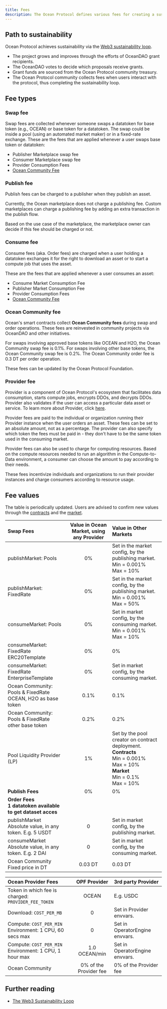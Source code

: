 ```yaml
---
title: Fees
description: The Ocean Protocol defines various fees for creating a sustainability loop.
---
```


## Path to sustainability

Ocean Protocol achieves sustainability via the [Web3 sustainability loop](https://blog.oceanprotocol.com/the-web3-sustainability-loop-b2a4097a36e).

- The project grows and improves through the efforts of OceanDAO grant recipients.
- The OceanDAO votes to decide which proposals receive grants.
- Grant funds are sourced from the Ocean Protocol community treasury.
- The Ocean Protocol community collects fees when users interact with the protocol, thus completing the sustainability loop.

## Fee types

### Swap fee

Swap fees are collected whenever someone swaps a datatoken for base token (e.g., OCEAN) or base token for a datatoken. The swap could be inside a pool (using an automated market maker) or in a fixed-rate exchange.
These are the fees that are applied whenever a user swaps base token or datatoken:

- Publisher Marketplace swap fee
- Consumer Marketplace swap fee
- Provider Consumption Fees
- [Ocean Community Fee](#ocean-community-fee)

### Publish fee

Publish fees can be charged to a publisher when they publish an asset.

Currently, the Ocean marketplace does not charge a publishing fee. Custom marketplaces can charge a publishing fee by adding an extra transaction in the publish flow.

Based on the use case of the marketplace, the marketplace owner can decide if this fee should be charged or not.

### Consume fee

Consume fees (aka. Order fees) are charged when a user holding a datatoken exchanges it for the right to download an asset or to start a compute job that uses the asset.

These are the fees that are applied whenever a user consumes an asset:

- Consume Market Consumption Fee
- Publisher Market Consumption Fee
- Provider Consumption Fees
- [Ocean Community Fee](#ocean-community-fee)

### Ocean Community fee

Ocean's smart contracts collect **Ocean Community fees** during swap and order operations. These fees are reinvested in community projects via OceanDAO and other initiatives.

For swaps involving approved base tokens like OCEAN and H2O, the Ocean Community swap fee is 0.1%. For swaps involving other base tokens, the Ocean Community swap fee is 0.2%. The Ocean Community order fee is 0.3 DT per order operation.

These fees can be updated by the Ocean Protocol Foundation.

### Provider fee

Provider is a component of Ocean Protocol's ecosystem that facilitates data consumption, starts compute jobs, encrypts DDOs, and decrypts DDOs. Provider also validates if the user can access a particular data asset or service. To learn more about Provider, click [here](https://github.com/oceanprotocol/provider).

Provider fees are paid to the individual or organization running their Provider instance when the user orders an asset. These fees can be set to an absolute amount, not as a percentage. The provider can also specify which token the fees must be paid in - they don't have to be the same token used in the consuming market.

Provider fees can also be used to charge for computing resources. Based on the compute resources needed to run an algorithm in the Compute-to-Data environment, a consumer can choose the amount to pay according to their needs.

These fees incentivize individuals and organizations to run their provider instances and charge consumers according to resource usage.

## Fee values

The table is periodically updated. Users are advised to confirm new values through the [contracts](https://github.com/oceanprotocol/contracts) and the [market](https://github.com/oceanprotocol/market).

| Swap Fees                                                     | Value in Ocean Market, using any Provider | Value in Other Markets                                                                                                                           |
| :------------------------------------------------------------ | :----------------------------------------:| :----------------------------------------------------------------------------------------------------------------------------------------------- |
| publishMarket: Pools                                          | 0%                                        | Set in the market config, by the publishing market.<br>Min = 0.001%<br>Max = 10%                                                                 |
| publishMarket: FixedRate                                      | 0%                                        | Set in the market config, by the publishing market.<br>Min = 0.001%<br>Max = 50%                                                                 |
| consumeMarket: Pools                                          | 0%                                        | Set in market config, by the consuming market.<br>Min = 0.001%<br>Max = 10%                                                                      |
| consumeMarket: FixedRate<br>ERC20Template                     | 0%                                        | 0%                                                                                                                                               |
| consumeMarket: FixedRate<br>EnterpriseTemplate                | 0%                                        | Set in market config, by the consuming market.                                                                                                   |
| Ocean Community: Pools & FixedRate<br>OCEAN, H2O as base token| 0.1%                                      | 0.1%                                                                                                                                             |
| Ocean Community: Pools & FixedRate<br>other base token        | 0.2%                                      | 0.2%                                                                                                                                             |
| Pool Liquidity Provider (LP)                                  | 1%                                        | Set by the pool creator on contract deployment.<br><b>Contracts</b> <br> Min = 0.001% <br>Max = 10%<br><b>Market</b> <br>Min = 0.1% <br>Max = 10%|
| <b>Publish Fees</b>                                           | 0%                                        | 0%                                                                                                                                               |
| <b>Order Fees <br>1 datatoken available to get dataset acces  |                                           |                                                                                                                                                  |
| publishMarket<br>Absolute value, in any token. E.g. 5 USDT    | 0                                         | Set in market config, by the publishing market.                                                                                                  |
| consumeMarket<br>Absolute value, in any token. E.g. 2 DAI     | 0                                         | Set in market config, by the consuming market.                                                                                                   |
| Ocean Community<br>Fixed price in DT                          | 0.03 DT                                   | 0.03 DT                                                                                                                                          |

| Ocean Provider Fees                                           | OPF Provider                              | 3rd party Provider                                                                                                                               |
| :------------------------------------------------------------ | :----------------------------------------:| :----------------------------------------------------------------------------------------------------------------------------------------------- |
| Token in which fee is charged: `PROVIDER_FEE_TOKEN`           | OCEAN                                     | E.g. USDC                                                                                                                                        |
| Download: `COST_PER_MB`                                       | 0                                         | Set in Provider envvars.                                                                                                                         |
| Compute: `COST_PER_MIN`<br> Environment: 1 CPU, 60 secs max   | 0                                         | Set in OperatorEngine envvars.                                                                                                                   |
| Compute: `COST_PER_MIN`<br> Environment: 1 CPU, 1 hour max    | 1.0 OCEAN/min                             | Set in OperatorEngine envvars.                                                                                                                   |
| Ocean Community                                               | 0% of the Provider fee                    | 0% of the Provider fee                                                                                                                           |

## Further reading

- [The Web3 Sustainability Loop](https://blog.oceanprotocol.com/the-web3-sustainability-loop-b2a4097a36e)

